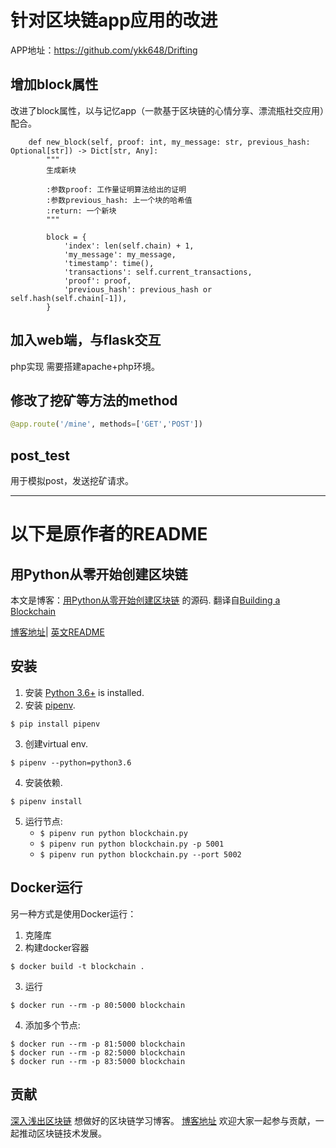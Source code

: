 
# 针对区块链app应用的改进

APP地址：https://github.com/ykk648/Drifting

## 增加block属性

改进了block属性，以与记忆app（一款基于区块链的心情分享、漂流瓶社交应用）配合。

```
    def new_block(self, proof: int, my_message: str, previous_hash: Optional[str]) -> Dict[str, Any]:
        """
        生成新块

        :参数proof: 工作量证明算法给出的证明
        :参数previous_hash: 上一个块的哈希值
        :return: 一个新块
        """

        block = {
            'index': len(self.chain) + 1,
            'my_message': my_message,
            'timestamp': time(),
            'transactions': self.current_transactions,
            'proof': proof,
            'previous_hash': previous_hash or self.hash(self.chain[-1]),
        }
```

## 加入web端，与flask交互

php实现 需要搭建apache+php环境。

## 修改了挖矿等方法的method

```py
@app.route('/mine', methods=['GET','POST'])
```

## post_test

用于模拟post，发送挖矿请求。

--------


# 以下是原作者的README

## 用Python从零开始创建区块链

本文是博客：[用Python从零开始创建区块链](http://learnblockchain.cn/2017/10/27/build_blockchain_by_python/) 的源码. 
翻译自[Building a Blockchain](https://medium.com/p/117428612f46)

[博客地址](http://learnblockchain.cn/2017/10/27/build_blockchain_by_python/)| [英文README](https://github.com/xilibi2003/blockchain/blob/master/README-en.md) 

## 安装

1. 安装 [Python 3.6+](https://www.python.org/downloads/) is installed. 
2. 安装 [pipenv](https://github.com/kennethreitz/pipenv). 

```
$ pip install pipenv 
```

3. 创建virtual env. 

```
$ pipenv --python=python3.6
```

4. 安装依赖.  

```
$ pipenv install 
``` 

5. 运行节点:
    * `$ pipenv run python blockchain.py` 
    * `$ pipenv run python blockchain.py -p 5001`
    * `$ pipenv run python blockchain.py --port 5002`
    
## Docker运行

另一种方式是使用Docker运行：

1. 克隆库
2. 构建docker容器

```
$ docker build -t blockchain .
```

3. 运行

```
$ docker run --rm -p 80:5000 blockchain
```

4. 添加多个节点:

```
$ docker run --rm -p 81:5000 blockchain
$ docker run --rm -p 82:5000 blockchain
$ docker run --rm -p 83:5000 blockchain
```

## 贡献
[深入浅出区块链](http://learnblockchain.cn/) 想做好的区块链学习博客。
[博客地址](https://github.com/xilibi2003/learnblockchain) 欢迎大家一起参与贡献，一起推动区块链技术发展。




